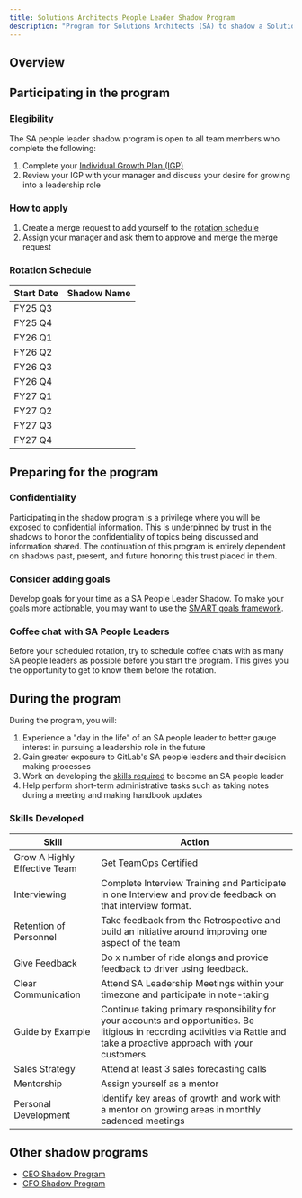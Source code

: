 ```yaml
---
title: Solutions Architects People Leader Shadow Program
description: "Program for Solutions Architects (SA) to shadow a Solutions Architect people leader."
---
```


## Overview

## Participating in the program

### Elegibility

The SA people leader shadow program is open to all team members who complete the following:

1. Complete your [Individual Growth Plan (IGP)](/handbook/people-group/learning-and-development/career-development/igp-guide)
2. Review your IGP with your manager and discuss your desire for growing into a leadership role

### How to apply

1. Create a merge request to add yourself to the [rotation schedule](#rotation-schedule)
2. Assign your manager and ask them to approve and merge the merge request

### Rotation Schedule

| Start Date| Shadow Name |
|-----------|-------------|
| FY25 Q3 | |
| FY25 Q4 | |
| FY26 Q1 | |
| FY26 Q2 | |
| FY26 Q3 | |
| FY26 Q4 | |
| FY27 Q1 | |
| FY27 Q2 | |
| FY27 Q3 | |
| FY27 Q4 | |

## Preparing for the program

### Confidentiality

Participating in the shadow program is a privilege where you will be exposed to confidential information. This is underpinned by trust in the shadows to honor the confidentiality of topics being discussed and information shared. The continuation of this program is entirely dependent on shadows past, present, and future honoring this trust placed in them.

### Consider adding goals

Develop goals for your time as a SA People Leader Shadow. To make your goals more actionable, you may want to use the [SMART goals framework](https://www.mindtools.com/pages/article/smart-goals.htm).

### Coffee chat with SA People Leaders

Before your scheduled rotation, try to schedule coffee chats with as many SA people leaders as possible before you start the program. This gives you the opportunity to get to know them before the rotation.

## During the program

During the program, you will:

1. Experience a "day in the life" of an SA people leader to better gauge interest in pursuing a leadership role in the future
2. Gain greater exposure to GitLab's SA people leaders and their decision making processes
2. Work on developing the [skills required](/job-families/sales/solutions-architect/#manager-solutions-architects-responsibilities) to become an SA people leader
3. Help perform short-term administrative tasks such as taking notes during a meeting and making handbook updates

### Skills Developed

| Skill	| Action |                                                                                                                                                                      	
|-------|---------|
| Grow A Highly Effective Team 	| Get  [TeamOps Certified](https://university.gitlab.com/learn/course/teamops/introduction-to-teamops/introduction?client=internal-team-members) |
| Interviewing | Complete Interview Training and Participate in one Interview and provide feedback on that interview format. |
| Retention of Personnel | Take feedback from the Retrospective and build an initiative around improving one aspect of the team |
| Give Feedback | Do x number of ride alongs and provide feedback to driver using feedback. |
| Clear Communication | Attend SA Leadership Meetings within your timezone and participate in note-taking |
| Guide by Example | Continue taking primary responsibility for your accounts and opportunities. Be litigious in recording activities via Rattle and take a proactive approach with your customers. |
| Sales Strategy | Attend at least 3 sales forecasting calls |
| Mentorship | Assign yourself as a mentor |
| Personal Development | Identify key areas of growth and work with a mentor on growing areas in monthly cadenced meetings |

## Other shadow programs

* [CEO Shadow Program](/handbook/ceo/shadow/)
* [CFO Shadow Program](/handbook/finance/growth-and-development/cfo-shadow-program/)
